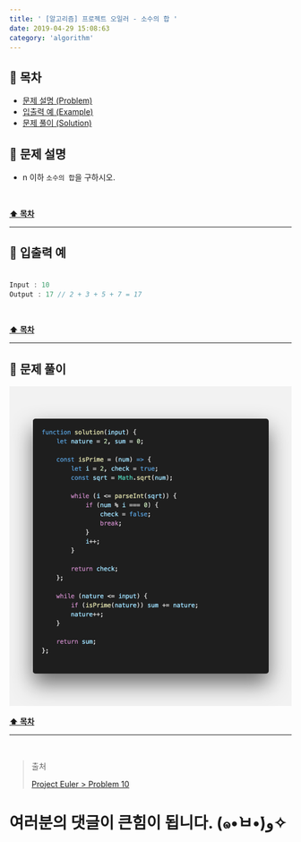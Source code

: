 ```yaml
---
title: ' [알고리즘] 프로젝트 오일러 - 소수의 합 '
date: 2019-04-29 15:08:63
category: 'algorithm'
---
```


## **💎 목차**
  * [문제 설명 (Problem)](#-문제-설명)
  * [입출력 예 (Example)](#-입출력-예)
  * [문제 풀이 (Solution)](#-문제-풀이)

## **📕 문제 설명**

- n 이하 `소수의 합`을 구하시오.

<br />

**[⬆ 목차](#-목차)**

---

## **📙 입출력 예**

```js

Input : 10
Output : 17 // 2 + 3 + 5 + 7 = 17

```

<br />

**[⬆ 목차](#-목차)**

---

## **📘 문제 풀이**

![](../../../../assets/algorithm/euler/euler.10.solution.png)
<br />

**[⬆ 목차](#-목차)**

---

<br />

> 출처
>
> <a href="http://euler.synap.co.kr/prob_detail.php?id=10" target="_blank">Project Euler > Problem 10</a>

# 여러분의 댓글이 큰힘이 됩니다. (๑•̀ㅂ•́)و✧
